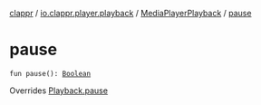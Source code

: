 [clappr](../../index.md) / [io.clappr.player.playback](../index.md) / [MediaPlayerPlayback](index.md) / [pause](.)

# pause

`fun pause(): `[`Boolean`](https://kotlinlang.org/api/latest/jvm/stdlib/kotlin/-boolean/index.html)

Overrides [Playback.pause](../../io.clappr.player.components/-playback/pause.md)

